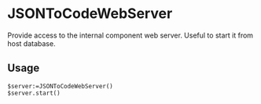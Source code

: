 ﻿# JSONToCodeWebServer

Provide access to the internal component web server. Useful to start it from host database.

## Usage

```4d
$server:=JSONToCodeWebServer()
$server.start()
```